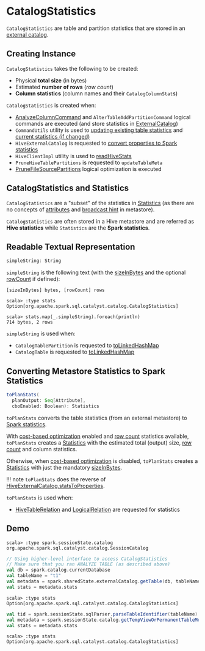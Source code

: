 # CatalogStatistics

`CatalogStatistics` are table and partition statistics that are stored in an [external catalog](ExternalCatalog.md).

## Creating Instance

`CatalogStatistics` takes the following to be created:

* <span id="sizeInBytes"> Physical **total size** (in bytes)
* <span id="rowCount"> Estimated **number of rows** (_row count_)
* <span id="colStats"> **Column statistics** (column names and their `CatalogColumnStat`s)

`CatalogStatistics` is created when:

* [AnalyzeColumnCommand](logical-operators/AnalyzeColumnCommand.md#analyzeColumnInCatalog) and `AlterTableAddPartitionCommand` logical commands are executed (and store statistics in [ExternalCatalog](ExternalCatalog.md))
* `CommandUtils` utility is used to [updating existing table statistics](CommandUtils.md#updateTableStats) and [current statistics (if changed)](CommandUtils.md#compareAndGetNewStats)
* `HiveExternalCatalog` is requested to [convert properties to Spark statistics](hive/HiveExternalCatalog.md#statsFromProperties)
* `HiveClientImpl` utility is used to [readHiveStats](hive/HiveClientImpl.md#readHiveStats)
* `PruneHiveTablePartitions` is requested to `updateTableMeta`
* [PruneFileSourcePartitions](logical-optimizations/PruneFileSourcePartitions.md) logical optimization is executed

## CatalogStatistics and Statistics

`CatalogStatistics` are a "subset" of the statistics in [Statistics](logical-operators/Statistics.md) (as there are no concepts of [attributes](logical-operators/Statistics.md#attributeStats) and [broadcast hint](logical-operators/Statistics.md#hints) in metastore).

`CatalogStatistics` are often stored in a Hive metastore and are referred as **Hive statistics** while `Statistics` are the **Spark statistics**.

## <span id="simpleString"> Readable Textual Representation

```scala
simpleString: String
```

`simpleString` is the following text (with the [sizeInBytes](#sizeInBytes) and the optional [rowCount](#rowCount) if defined):

```text
[sizeInBytes] bytes, [rowCount] rows
```

```text
scala> :type stats
Option[org.apache.spark.sql.catalyst.catalog.CatalogStatistics]

scala> stats.map(_.simpleString).foreach(println)
714 bytes, 2 rows
```

`simpleString` is used when:

* `CatalogTablePartition` is requested to [toLinkedHashMap](CatalogTablePartition.md#toLinkedHashMap)
* `CatalogTable` is requested to [toLinkedHashMap](CatalogTable.md#toLinkedHashMap)

## <span id="toPlanStats"> Converting Metastore Statistics to Spark Statistics

```scala
toPlanStats(
  planOutput: Seq[Attribute],
  cboEnabled: Boolean): Statistics
```

`toPlanStats` converts the table statistics (from an external metastore) to [Spark statistics](logical-operators/Statistics.md).

With [cost-based optimization](cost-based-optimization.md) enabled and [row count](#rowCount) statistics available, `toPlanStats` creates a [Statistics](logical-operators/Statistics.md) with the estimated total (output) size, [row count](#rowCount) and column statistics.

Otherwise, when [cost-based optimization](cost-based-optimization.md) is disabled, `toPlanStats` creates a [Statistics](logical-operators/Statistics.md) with just the mandatory [sizeInBytes](#sizeInBytes).

!!! note
    `toPlanStats` does the reverse of [HiveExternalCatalog.statsToProperties](hive/HiveExternalCatalog.md#statsToProperties).

`toPlanStats` is used when:

* [HiveTableRelation](hive/HiveTableRelation.md#computeStats) and [LogicalRelation](logical-operators/LogicalRelation.md#computeStats) are requested for statistics

## Demo

```text
scala> :type spark.sessionState.catalog
org.apache.spark.sql.catalyst.catalog.SessionCatalog
```

```scala
// Using higher-level interface to access CatalogStatistics
// Make sure that you ran ANALYZE TABLE (as described above)
val db = spark.catalog.currentDatabase
val tableName = "t1"
val metadata = spark.sharedState.externalCatalog.getTable(db, tableName)
val stats = metadata.stats
```

```text
scala> :type stats
Option[org.apache.spark.sql.catalyst.catalog.CatalogStatistics]
```

```scala
val tid = spark.sessionState.sqlParser.parseTableIdentifier(tableName)
val metadata = spark.sessionState.catalog.getTempViewOrPermanentTableMetadata(tid)
val stats = metadata.stats
```

```text
scala> :type stats
Option[org.apache.spark.sql.catalyst.catalog.CatalogStatistics]
```
